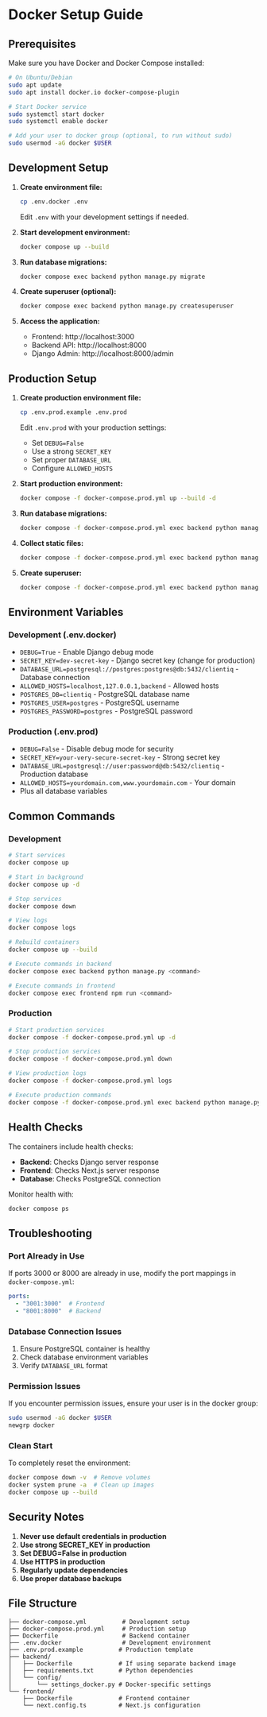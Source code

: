 # Docker Setup Guide

## Prerequisites

Make sure you have Docker and Docker Compose installed:

```bash
# On Ubuntu/Debian
sudo apt update
sudo apt install docker.io docker-compose-plugin

# Start Docker service
sudo systemctl start docker
sudo systemctl enable docker

# Add your user to docker group (optional, to run without sudo)
sudo usermod -aG docker $USER
```

## Development Setup

1. **Create environment file:**
   ```bash
   cp .env.docker .env
   ```
   Edit `.env` with your development settings if needed.

2. **Start development environment:**
   ```bash
   docker compose up --build
   ```

3. **Run database migrations:**
   ```bash
   docker compose exec backend python manage.py migrate
   ```

4. **Create superuser (optional):**
   ```bash
   docker compose exec backend python manage.py createsuperuser
   ```

5. **Access the application:**
   - Frontend: http://localhost:3000
   - Backend API: http://localhost:8000
   - Django Admin: http://localhost:8000/admin

## Production Setup

1. **Create production environment file:**
   ```bash
   cp .env.prod.example .env.prod
   ```
   Edit `.env.prod` with your production settings:
   - Set `DEBUG=False`
   - Use a strong `SECRET_KEY`
   - Set proper `DATABASE_URL`
   - Configure `ALLOWED_HOSTS`

2. **Start production environment:**
   ```bash
   docker compose -f docker-compose.prod.yml up --build -d
   ```

3. **Run database migrations:**
   ```bash
   docker compose -f docker-compose.prod.yml exec backend python manage.py migrate
   ```

4. **Collect static files:**
   ```bash
   docker compose -f docker-compose.prod.yml exec backend python manage.py collectstatic --noinput
   ```

5. **Create superuser:**
   ```bash
   docker compose -f docker-compose.prod.yml exec backend python manage.py createsuperuser
   ```

## Environment Variables

### Development (.env.docker)
- `DEBUG=True` - Enable Django debug mode
- `SECRET_KEY=dev-secret-key` - Django secret key (change for production)
- `DATABASE_URL=postgresql://postgres:postgres@db:5432/clientiq` - Database connection
- `ALLOWED_HOSTS=localhost,127.0.0.1,backend` - Allowed hosts
- `POSTGRES_DB=clientiq` - PostgreSQL database name
- `POSTGRES_USER=postgres` - PostgreSQL username
- `POSTGRES_PASSWORD=postgres` - PostgreSQL password

### Production (.env.prod)
- `DEBUG=False` - Disable debug mode for security
- `SECRET_KEY=your-very-secure-secret-key` - Strong secret key
- `DATABASE_URL=postgresql://user:password@db:5432/clientiq` - Production database
- `ALLOWED_HOSTS=yourdomain.com,www.yourdomain.com` - Your domain
- Plus all database variables

## Common Commands

### Development
```bash
# Start services
docker compose up

# Start in background
docker compose up -d

# Stop services
docker compose down

# View logs
docker compose logs

# Rebuild containers
docker compose up --build

# Execute commands in backend
docker compose exec backend python manage.py <command>

# Execute commands in frontend
docker compose exec frontend npm run <command>
```

### Production
```bash
# Start production services
docker compose -f docker-compose.prod.yml up -d

# Stop production services
docker compose -f docker-compose.prod.yml down

# View production logs
docker compose -f docker-compose.prod.yml logs

# Execute production commands
docker compose -f docker-compose.prod.yml exec backend python manage.py <command>
```

## Health Checks

The containers include health checks:
- **Backend**: Checks Django server response
- **Frontend**: Checks Next.js server response
- **Database**: Checks PostgreSQL connection

Monitor health with:
```bash
docker compose ps
```

## Troubleshooting

### Port Already in Use
If ports 3000 or 8000 are already in use, modify the port mappings in `docker-compose.yml`:
```yaml
ports:
  - "3001:3000"  # Frontend
  - "8001:8000"  # Backend
```

### Database Connection Issues
1. Ensure PostgreSQL container is healthy
2. Check database environment variables
3. Verify `DATABASE_URL` format

### Permission Issues
If you encounter permission issues, ensure your user is in the docker group:
```bash
sudo usermod -aG docker $USER
newgrp docker
```

### Clean Start
To completely reset the environment:
```bash
docker compose down -v  # Remove volumes
docker system prune -a  # Clean up images
docker compose up --build
```

## Security Notes

1. **Never use default credentials in production**
2. **Use strong SECRET_KEY in production**
3. **Set DEBUG=False in production**
4. **Use HTTPS in production**
5. **Regularly update dependencies**
6. **Use proper database backups**

## File Structure

```
├── docker-compose.yml          # Development setup
├── docker-compose.prod.yml     # Production setup
├── Dockerfile                  # Backend container
├── .env.docker                 # Development environment
├── .env.prod.example          # Production template
├── backend/
│   ├── Dockerfile             # If using separate backend image
│   ├── requirements.txt       # Python dependencies
│   └── config/
│       └── settings_docker.py # Docker-specific settings
└── frontend/
    ├── Dockerfile             # Frontend container
    └── next.config.ts         # Next.js configuration
```
